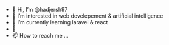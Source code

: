 - 👋 Hi, I’m @hadjersh97
- 👀 I’m interested in web develepement & artificial intelligence 
- 🌱 I’m currently learning laravel & react
- 💞
- 📫 How to reach me ...

<!---
hadjersh97/hadjersh97 is a ✨ special ✨ repository because its `README.md` (this file) appears on your GitHub profile.
You can click the Preview link to take a look at your changes.
--->

